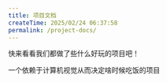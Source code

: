 ```yaml
---
title: 项目文档
createTime: 2025/02/24 06:37:58
permalink: /project-docs/
---
```


快来看看我们都做了些什么好玩的项目吧！

<CardGrid>
<LinkCard icon="" href="/project-docs/when2eat/" title="when2eat" >一个依赖于计算机视觉从而决定啥时候吃饭的项目</LinkCard>
<LinkCard icon="" href="" title="" ></LinkCard>
<LinkCard icon="" href="" title="" ></LinkCard>
<LinkCard icon="" href="" title="" ></LinkCard>
<LinkCard icon="" href="" title="" ></LinkCard>
<LinkCard icon="" href="" title="" ></LinkCard>
<LinkCard icon="" href="" title="" ></LinkCard>
<LinkCard icon="" href="" title="" ></LinkCard>
<LinkCard icon="" href="" title="" ></LinkCard>
<LinkCard icon="" href="" title="" ></LinkCard>
<LinkCard icon="" href="" title="" ></LinkCard>
<LinkCard icon="" href="" title="" ></LinkCard>
</CardGrid>
